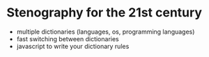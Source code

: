 # Stenography for the 21st century
- multiple dictionaries (languages, os, programming languages)
- fast switching between dictionaries
- javascript to write your dictionary rules
